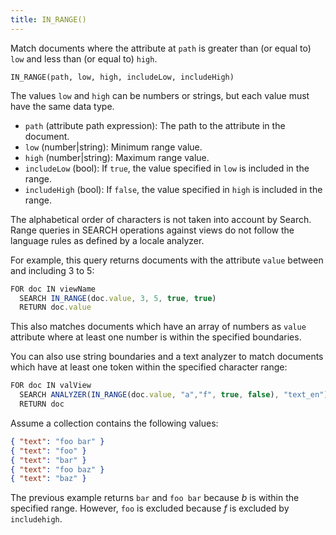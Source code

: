 ```yaml
---
title: IN_RANGE()
---
```


Match documents where the attribute at `path` is greater than (or equal to) `low` and less than (or equal to) `high`.

`IN_RANGE(path, low, high, includeLow, includeHigh)`

The values `low` and `high` can be numbers or strings, but each value must have the same data type.

- `path` (attribute path expression): The path to the attribute in the document.
- `low` (number\|string): Minimum range value.
- `high` (number\|string): Maximum range value.
- `includeLow` (bool): If `true`, the value specified in `low` is included in the range.
- `includeHigh` (bool): If `false`, the value specified in `high` is included in the range.

The alphabetical order of characters is not taken into account by Search. Range queries in SEARCH operations against views do not follow the language rules as defined by a locale analyzer.

For example, this query returns documents with the attribute `value` between and including 3 to 5:

```js
FOR doc IN viewName
  SEARCH IN_RANGE(doc.value, 3, 5, true, true)
  RETURN doc.value
```

This also matches documents which have an array of numbers as `value` attribute where at least one number is within the specified boundaries.

You can also use string boundaries and a text analyzer to match documents which have at least one token within the specified character range:

```js
FOR doc IN valView
  SEARCH ANALYZER(IN_RANGE(doc.value, "a","f", true, false), "text_en")
  RETURN doc
```

Assume a collection contains the following values:

```json
{ "text": "foo bar" }
{ "text": "foo" }
{ "text": "bar" }
{ "text": "foo baz" }
{ "text": "baz" }
```

The previous example returns `bar` and `foo bar` because _b_ is within the specified range. However, `foo` is excluded because _f_ is excluded by `includehigh`.
